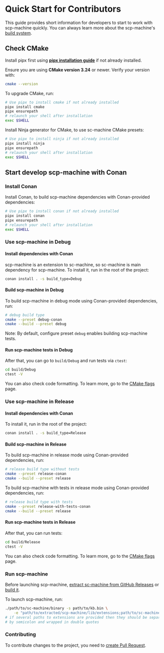 # Quick Start for Contributors

This guide provides short information for developers to start to work with scp-machine quickly. You can always learn more about the scp-machine's [build system](build_system.md).

## Check CMake

Install pipx first using [**pipx installation guide**](https://pipx.pypa.io/stable/installation/) if not already installed.

Ensure you are using **CMake version 3.24** or newer. Verify your version with:

```sh
cmake --version
```

To upgrade CMake, run:
  
```sh
# Use pipx to install cmake if not already installed
pipx install cmake
pipx ensurepath
# relaunch your shell after installation
exec $SHELL
```

Install Ninja generator for CMake, to use sc-machine CMake presets:

```sh
# Use pipx to install ninja if not already installed
pipx install ninja
pipx ensurepath
# relaunch your shell after installation
exec $SHELL
```

## Start develop scp-machine with Conan

### Install Conan

Install Conan, to build scp-machine dependencies with Conan-provided dependencies:

```sh
# Use pipx to install conan if not already installed
pipx install conan
pipx ensurepath
# relaunch your shell after installation
exec $SHELL
```

### Use scp-machine in Debug

#### Install dependencies with Conan

scp-machine is an extension to sc-machine, so sc-machine is main dependency for scp-machine. To install it, run in the root of the project:

```sh
conan install . -s build_type=Debug
```

#### Build scp-machine in Debug

To build scp-machine in debug mode using Conan-provided dependencies, run:

```sh
# debug build type
cmake --preset debug-conan
cmake --build --preset debug
```

Note: By default, configure preset `debug` enables building scp-machine tests.

#### Run scp-machine tests in Debug

After that, you can go to `build/Debug` and run tests via `ctest`:

```sh
cd build/Debug
ctest -V
```

You can also check code formatting. To learn more, go to the [CMake flags](cmake_flags.md) page.

### Use scp-machine in Release

#### Install dependencies with Conan

To install it, run in the root of the project:

```sh
conan install . -s build_type=Release
```

#### Build scp-machine in Release

To build scp-machine in release mode using Conan-provided dependencies, run:

```sh
# release build type without tests
cmake --preset release-conan
cmake --build --preset release
```

To build scp-machine with tests in release mode using Conan-provided dependencies, run:

```sh
# release build type with tests
cmake --preset release-with-tests-conan
cmake --build --preset release
```

#### Run scp-machine tests in Release

After that, you can run tests:

```sh
cd build/Release
ctest -V
```

You can also check code formatting. To learn more, go to the [CMake flags](cmake_flags.md) page.

### Run scp-machine

Before launching scp-machine, [extract sc-machine from GitHub Releases](https://ostis-ai.github.io/sc-machine/quick_start/#github-releases) or [build it](https://ostis-ai.github.io/sc-machine/build/quick_start/).

To launch scp-machine, run:

```sh
./path/to/sc-machine/binary -s path/to/kb.bin \
    -e "path/to/extracted/scp-machine/lib/extensions;path/to/sc-machine/lib/extensions"
# if several paths to extensions are provided then they should be separated 
# by semicolon and wrapped in double quotes
```

### Contributing

To contribute changes to the project, you need to [create Pull Request](https://github.com/ostis-ai/scp-machine/blob/main/CONTRIBUTING.md).
